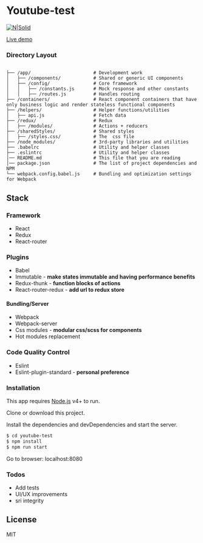 # Youtube-test


[![N|Solid](https://cldup.com/dTxpPi9lDf.thumb.png)](https://nodesource.com/products/nsolid)

[Live demo](https://youtube-test.firebaseapp.com)

### Directory Layout

```shell

├── /app/                       # Development work
│   ├── /components/            # Shared or generic UI components
│   ├── /config/                # Core framework
│   │   ├── /constants.js       # Mock response and other constants
│   │   ├── /routes.js          # Handles routing 
├── /containers/                # React component containers that have only business logic and render stateless functional components
├── /helpers/                   # Helper functions/utilities
│   ├── api.js                  # Fetch data
├── /redux/                     # Redux
│   ├── /modules/               # Actions + reducers
├── /sharedStyles/              # Shared styles
│   ├── /styles.css/            # The  css file
├── /node_modules/              # 3rd-party libraries and utilities
├── .babelrc                    # Utility and helper classes
├── .eslintrc                   # Utility and helper classes
│── README.md                   # This file that you are reading
│── package.json                # The list of project dependencies and NPM 
└── webpack.config.babel.js     # Bundling and optimization settings for Webpack
```

## Stack

### Framework
- React
- Redux
- React-router

### Plugins
- Babel
- Immutable - **make states immutable and having performance benefits**
- Redux-thunk - **function blocks of actions**
- React-router-redux - **add url to redux store**

#### Bundling/Server
- Webpack
- Webpack-server
- Css modules - **modular css/scss for components**
- Hot modules replacement

### Code Quality Control
- Eslint
- Eslint-plugin-standard - **personal preference**

### Installation

This app requires [Node.js](https://nodejs.org/) v4+ to run.

Clone or download this project.

Install the dependencies and devDependencies and start the server.

```sh
$ cd youtube-test
$ npm install
$ npm run start
```

Go to browser: localhost:8080

### Todos

 - Add tests
 - UI/UX improvements
 - sri integrity

License
----

MIT